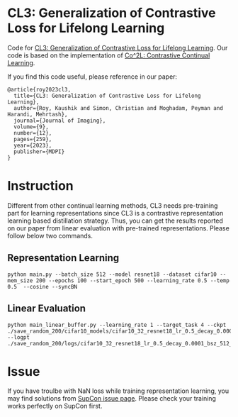 # CL3: Generalization of Contrastive Loss for Lifelong Learning

Code for [CL3: Generalization of Contrastive Loss for Lifelong Learning](https://arxiv.org/abs/2106.14413). 
Our code is based on the implementation of [Co^2L: Contrastive Continual Learning](https://github.com/chaht01/co2l). 

If you find this code useful, please reference in our paper:

```
@article{roy2023cl3,
  title={CL3: Generalization of Contrastive Loss for Lifelong Learning},
  author={Roy, Kaushik and Simon, Christian and Moghadam, Peyman and Harandi, Mehrtash},
  journal={Journal of Imaging},
  volume={9},
  number={12},
  pages={259},
  year={2023},
  publisher={MDPI}
}
```

# Instruction

Different from other continual learning methods, CL3 needs pre-training part for learning representations since CL3 is a contrastive representation learning based distillation strategy. Thus, you can get the results reported on our paper from linear evaluation with pre-trained representations. Please follow below two commands. 

## Representation Learning
```
python main.py --batch_size 512 --model resnet18 --dataset cifar10 --mem_size 200 --epochs 100 --start_epoch 500 --learning_rate 0.5 --temp 0.5  --cosine --syncBN
```

## Linear Evaluation
```
python main_linear_buffer.py --learning_rate 1 --target_task 4 --ckpt ./save_random_200/cifar10_models/cifar10_32_resnet18_lr_0.5_decay_0.0001_bsz_512_temp_0.5_momentum_1.000_trial_0_500_100_1.0_cosine_warm/ --logpt ./save_random_200/logs/cifar10_32_resnet18_lr_0.5_decay_0.0001_bsz_512_temp_0.5_momentum_1.000_trial_0_500_100_1.0_cosine_warm/
```

# Issue

If you have troulbe with NaN loss while training representation learning, you may find solutions from [SupCon issue page](https://github.com/HobbitLong/SupContrast/issues). Please check your training works perfectly on SupCon first. 
